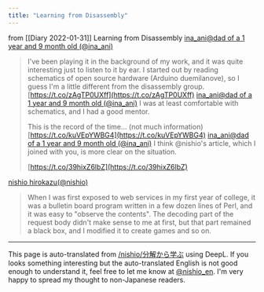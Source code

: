 ```yaml
---
title: "Learning from Disassembly"
---
```


from  [[Diary 2022-01-31]]
Learning from Disassembly
[ina_ani@dad of a 1 year and 9 month old (@ina_ani)](https://twitter.com/ina_ani/status/1487716929414438913?s=20&t=VnWtxMElpZNh6BIRIRRaXw)
> I've been playing it in the background of my work, and it was quite interesting just to listen to it by ear.
> I started out by reading schematics of open source hardware (Arduino duemilanove), so I guess I'm a little different from the disassembly group.
> [https://t.co/zAgTP0UXff](https://t.co/zAgTP0UXff)
[ina_ani@dad of a 1 year and 9 month old (@ina_ani)](https://twitter.com/ina_ani/status/1487717602159828996)
> I was at least comfortable with schematics, and I had a good mentor.
>
> This is the record of the time... (not much information)
> [https://t.co/kuVEpYWBG4](https://t.co/kuVEpYWBG4)
[ina_ani@dad of a 1 year and 9 month old (@ina_ani)](https://twitter.com/ina_ani/status/1487717857156689921)
> I think @nishio's article, which I joined with you, is more clear on the situation.
>
> [https://t.co/39hixZ6lbZ](https://t.co/39hixZ6lbZ)

[nishio hirokazu(@nishio)](https://twitter.com/nishio/status/1487972998665871360?s=20&t=VnWtxMElpZNh6BIRIRRaXw)
> When I was first exposed to web services in my first year of college, it was a bulletin board program written in a few dozen lines of Perl, and it was easy to "observe the contents". The decoding part of the request body didn't make sense to me at first, but that part remained a black box, and I modified it to create games and so on.

---
This page is auto-translated from [/nishio/分解から学ぶ](https://scrapbox.io/nishio/分解から学ぶ) using DeepL. If you looks something interesting but the auto-translated English is not good enough to understand it, feel free to let me know at [@nishio_en](https://twitter.com/nishio_en). I'm very happy to spread my thought to non-Japanese readers.